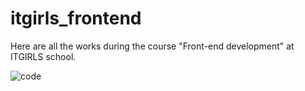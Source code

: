 # itgirls_frontend
Here are all the works during the course "Front-end development" at ITGIRLS school.

<p><img src="https://media1.giphy.com/media/xT1XGzXhVgWRLN1Cco/giphy.gif?cid=ecf05e47ei8qqclphpb6qr0j6oy657zbzycpp1sajhyrmahq&rid=giphy.gif&ct=g" alt="code"/></p>